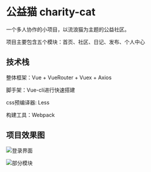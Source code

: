 # 公益猫 charity-cat

一个多人协作的小项目，以流浪猫为主题的公益社区。

项目主要包含五个模块：首页、社区、日记、发布、个人中心

## 技术栈

整体框架：Vue + VueRouter + Vuex + Axios

脚手架：Vue-cli进行快速搭建

css预编译器: Less

构建工具：Webpack

## 项目效果图

![登录界面](http://pbn1lx9m9.bkt.clouddn.com/effect-img.jpg-600h)

![部分模块](http://pbn1lx9m9.bkt.clouddn.com/effect-img2.jpg-600h)
